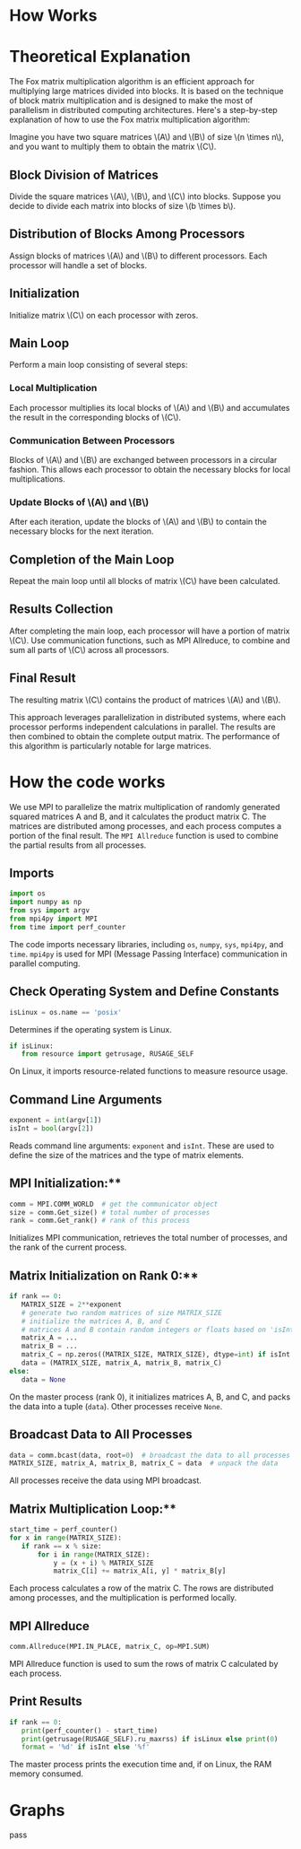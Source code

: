 # How Works

<!-- toc -->

# Theoretical Explanation

The Fox matrix multiplication algorithm is an efficient approach for multiplying large matrices divided into blocks. It is based on the technique of block matrix multiplication and is designed to make the most of parallelism in distributed computing architectures. Here's a step-by-step explanation of how to use the Fox matrix multiplication algorithm:

Imagine you have two square matrices \\(A\\) and \\(B\\) of size \\(n \\times n\\), and you want to multiply them to obtain the matrix \\(C\\).

## Block Division of Matrices

Divide the square matrices \\(A\\), \\(B\\), and \\(C\\) into blocks. Suppose you decide to divide each matrix into blocks of size \\(b \\times b\\).

## Distribution of Blocks Among Processors

Assign blocks of matrices \\(A\\) and \\(B\\) to different processors. Each processor will handle a set of blocks.

## Initialization

Initialize matrix \\(C\\) on each processor with zeros.

## Main Loop

Perform a main loop consisting of several steps:

### Local Multiplication

Each processor multiplies its local blocks of \\(A\\) and \\(B\\) and accumulates the result in the corresponding blocks of \\(C\\).

### Communication Between Processors

Blocks of \\(A\\) and \\(B\\) are exchanged between processors in a circular fashion. This allows each processor to obtain the necessary blocks for local multiplications.

### Update Blocks of \\(A\\) and \\(B\\)

After each iteration, update the blocks of \\(A\\) and \\(B\\) to contain the necessary blocks for the next iteration.

## Completion of the Main Loop

Repeat the main loop until all blocks of matrix \\(C\\) have been calculated.

## Results Collection

After completing the main loop, each processor will have a portion of matrix \\(C\\). Use communication functions, such as MPI Allreduce, to combine and sum all parts of \\(C\\) across all processors.

## Final Result

The resulting matrix \\(C\\) contains the product of matrices \\(A\\) and \\(B\\).

This approach leverages parallelization in distributed systems, where each processor performs independent calculations in parallel. The results are then combined to obtain the complete output matrix. The performance of this algorithm is particularly notable for large matrices.

<!-- insert a graphs -->

# How the code works

We use MPI to parallelize the matrix multiplication of randomly generated squared matrices A and B, and it calculates the product matrix C. The matrices are distributed among processes, and each process computes a portion of the final result. The `MPI Allreduce` function is used to combine the partial results from all processes.

## Imports

```python
import os
import numpy as np
from sys import argv
from mpi4py import MPI
from time import perf_counter
```

The code imports necessary libraries, including `os`, `numpy`, `sys`, `mpi4py`, and `time`. `mpi4py` is used for MPI (Message Passing Interface) communication in parallel computing.

## Check Operating System and Define Constants

```python
isLinux = os.name == 'posix'
```

Determines if the operating system is Linux.

```python
if isLinux:
   from resource import getrusage, RUSAGE_SELF
```

On Linux, it imports resource-related functions to measure resource usage.

## Command Line Arguments

```python
exponent = int(argv[1])
isInt = bool(argv[2])
```

Reads command line arguments: `exponent` and `isInt`. These are used to define the size of the matrices and the type of matrix elements.

## MPI Initialization:**

```python
comm = MPI.COMM_WORLD  # get the communicator object
size = comm.Get_size() # total number of processes
rank = comm.Get_rank() # rank of this process
```

Initializes MPI communication, retrieves the total number of processes, and the rank of the current process.

## Matrix Initialization on Rank 0:**

```python
if rank == 0:
   MATRIX_SIZE = 2**exponent
   # generate two random matrices of size MATRIX_SIZE
   # initialize the matrices A, B, and C
   # matrices A and B contain random integers or floats based on 'isInt'
   matrix_A = ...
   matrix_B = ...
   matrix_C = np.zeros((MATRIX_SIZE, MATRIX_SIZE), dtype=int) if isInt else np.zeros((MATRIX_SIZE, MATRIX_SIZE))
   data = (MATRIX_SIZE, matrix_A, matrix_B, matrix_C)
else:
   data = None
```

On the master process (rank 0), it initializes matrices A, B, and C, and packs the data into a tuple (`data`). Other processes receive `None`.

## Broadcast Data to All Processes

```python
data = comm.bcast(data, root=0)  # broadcast the data to all processes
MATRIX_SIZE, matrix_A, matrix_B, matrix_C = data  # unpack the data
```

All processes receive the data using MPI broadcast.

## Matrix Multiplication Loop:**

```python
start_time = perf_counter()
for x in range(MATRIX_SIZE):
   if rank == x % size:
       for i in range(MATRIX_SIZE):
           y = (x + i) % MATRIX_SIZE
           matrix_C[i] += matrix_A[i, y] * matrix_B[y]
```

Each process calculates a row of the matrix C. The rows are distributed among processes, and the multiplication is performed locally.

## MPI Allreduce

```python
comm.Allreduce(MPI.IN_PLACE, matrix_C, op=MPI.SUM)
```

MPI Allreduce function is used to sum the rows of matrix C calculated by each process.

## Print Results

```python
if rank == 0:
   print(perf_counter() - start_time)
   print(getrusage(RUSAGE_SELF).ru_maxrss) if isLinux else print(0)
   format = '%d' if isInt else '%f'
```

The master process prints the execution time and, if on Linux, the RAM memory consumed.

# Graphs

pass
